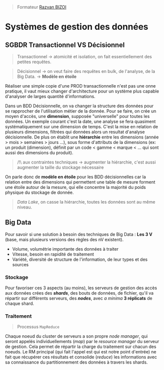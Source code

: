 > Formateur [Razvan BIZOI](mail:razvan@bizoi.fr)

# Systèmes de gestion des données


## SGBDR Transactionnel VS Décisionnel

> Transactionnel -> atomicité et isolation, on fait essentiellement des petites requêtes.

> Décisionnel -> on veut faire des requêtes en bulk, de l'analyse, de la Big Data. -> **Modèle en étoile**

Réaliser une simple copie d'une PROD transactionnelle n'est pas une onne pratique, il vaut mieux changer d'architecture pour un système plus capable d'analyser de larges quantité d'informations.

Dans un BDD Décisionnelle, on va changer la structure des données pour se rapprocher de l'utilisation métier de la donnée. Pour se faire, on crée un moyen d'accès, une **dimension**, supposée "universelle" pour toutes les données. Un exemple courant c'est la date, une analyse se fera quasiment systématiquement sur une dimension de temps. C'est la mise en relation de plusieurs dimensions, filtrées qui données alors un resultat d'analyse décisionnelle. De plus on établit une **hiérarchie** entre les dimensions (année > mois > semaines > jours ...), sous forme d'attributs de la dimensions (ex: un produit (dimension), définit par un code < gamme < marque < ... qui sont aussi des dimensions du produit). 

> /!\ aux contraintes techniques -> augmenter la hiérarchie, c'est aussi augmenter la taille du stockage nécessaire 

On parle donc de **modèle en étoile** pour les BDD décisionnelles car la relation entre des dimensions qui permettent une table de mesure forment une étoile autour de la mesure, qui elle concentre la majorité du poids physique du stockage de donnée.

> *Data Lake*, on casse la hiérarchie, toutes les données sont au même niveau.

## Big Data

Pour savoir si une solution à besoin des techniques de Big Data :
**Les 3 V** (base, mais plusieurs versions des règles des nV existent).
- Volume, volumétrie importante des données à traiter
- Vitesse, besoin en rapidité de traitement
- Variété, diversité de structure de l'information, de leur types et des sources

### Stockage

Pour favoriser ces 3 aspects (au moins), les serveurs de gestion des accès aux données crées des **_shards_**, des bouts de données, de fichier, qu'il va répartir sur différents serveurs, des **_nodes_**, avec _a minima_ **3 réplicats** de chaque shard.

### Traitement

> Processus `MapReduce`

Chaque noeud du cluster de serveurs a son propre _node manager_, qui seront appelés individuellements (_map_) par le _resource manager_ du serveur de gestion. Cela permet de répartir la charge du traitement sur chacun des noeuds. 
Le RM principal (qui fait l'appel est qui est notre point d'entrée) ne fait que récupérer ces résultats et consolide (_reduce_) les informations avec sa connaissance du partitionnement des données à travers les shards.

